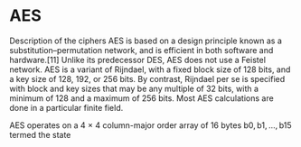 # AES
Description of the ciphers
AES is based on a design principle known as a substitution–permutation network, and is efficient in both software and hardware.[11] Unlike its predecessor DES, AES does not use a Feistel network. AES is a variant of Rijndael, with a fixed block size of 128 bits, and a key size of 128, 192, or 256 bits. By contrast, Rijndael per se is specified with block and key sizes that may be any multiple of 32 bits, with a minimum of 128 and a maximum of 256 bits. Most AES calculations are done in a particular finite field.

AES operates on a 4 × 4 column-major order array of 16 bytes b0, b1, ..., b15 termed the state
